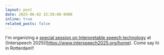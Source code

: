 ```yaml
---
layout: post
date: 2025-06-02 15:59:00-0400
inline: true
related_posts: false
---
```


I'm organizing a [special session on Interpretable speech technology](https://sites.google.com/view/interspeech2025-interpret/home) at {Interspeech 2025](https://www.interspeech2025.org/home). Come say hi in Rotterdam!\!
